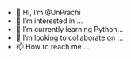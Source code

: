 - 👋 Hi, I’m @JnPrachi
- 👀 I’m interested in ...
- 🌱 I’m currently learning Python...
- 💞️ I’m looking to collaborate on ...
- 📫 How to reach me  ...

<!---
JnPrachi/JnPrachi is a ✨ special ✨ repository because its `README.md` (this file) appears on your GitHub profile.
You can click the Preview link to take a look at your changes.
--->
